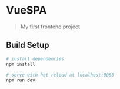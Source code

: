 # VueSPA

> My first frontend project

## Build Setup

``` bash
# install dependencies
npm install

# serve with hot reload at localhost:8080
npm run dev

```